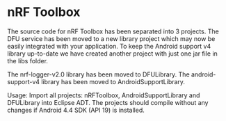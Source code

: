 nRF Toolbox
===========

The source code for nRF Toolbox has been separated into 3 projects. The DFU service has been moved to a new library project which may now be easily
integrated with your application. To keep the Android support v4 library up-to-date we have created another project with just one jar file in
the libs folder.

The nrf-logger-v2.0 library has been moved to DFULibrary.
The android-support-v4 library has been moved to AndroidSupportLibrary.

Usage:
Import all projects: nRFToolbox, AndroidSupportLibrary and DFULibrary into Eclipse ADT. 
The projects should compile without any changes if Android 4.4 SDK (API 19) is installed.